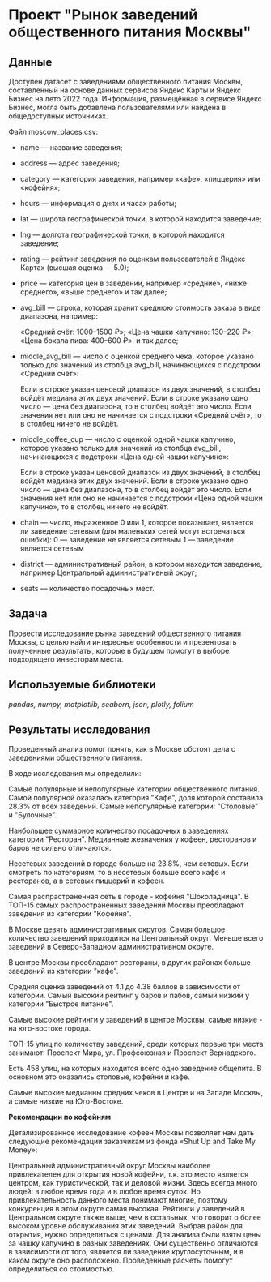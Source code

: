 # Проект "Рынок заведений общественного питания Москвы"

## Данные

Доступен датасет с заведениями общественного питания Москвы, составленный на основе данных сервисов Яндекс Карты и Яндекс Бизнес на лето 2022 года. Информация, размещённая в сервисе Яндекс Бизнес, могла быть добавлена пользователями или найдена в общедоступных источниках.

Файл moscow_places.csv:

- name — название заведения;

- address — адрес заведения;

- category — категория заведения, например «кафе», «пиццерия» или «кофейня»;

- hours — информация о днях и часах работы;

- lat — широта географической точки, в которой находится заведение;

- lng — долгота географической точки, в которой находится заведение;

- rating — рейтинг заведения по оценкам пользователей в Яндекс Картах (высшая оценка — 5.0);

- price — категория цен в заведении, например «средние», «ниже среднего», «выше среднего» и так далее;

- avg_bill — строка, которая хранит среднюю стоимость заказа в виде диапазона, например:

  «Средний счёт: 1000–1500 ₽»;
  «Цена чашки капучино: 130–220 ₽»;
  «Цена бокала пива: 400–600 ₽».
  и так далее;

- middle_avg_bill — число с оценкой среднего чека, которое указано только для значений из столбца avg_bill, начинающихся с подстроки «Средний счёт»:

  Если в строке указан ценовой диапазон из двух значений, в столбец войдёт медиана этих двух значений.
  Если в строке указано одно число — цена без диапазона, то в столбец войдёт это число.
  Если значения нет или оно не начинается с подстроки «Средний счёт», то в столбец ничего не войдёт.


- middle_coffee_cup — число с оценкой одной чашки капучино, которое указано только для значений из столбца avg_bill, начинающихся с подстроки «Цена одной чашки капучино»:

  Если в строке указан ценовой диапазон из двух значений, в столбец войдёт медиана этих двух значений.
  Если в строке указано одно число — цена без диапазона, то в столбец войдёт это число.
  Если значения нет или оно не начинается с подстроки «Цена одной чашки капучино», то в столбец ничего не войдёт.

- chain — число, выраженное 0 или 1, которое показывает, является ли заведение сетевым (для маленьких сетей могут встречаться ошибки): 0 — заведение не является сетевым 1 — заведение является сетевым

- district — административный район, в котором находится заведение, например Центральный административный округ;

- seats — количество посадочных мест.

## Задача

Провести исследование рынка заведений общественного питания Москвы, с целью найти интересные особенности и презентовать полученные результаты, которые в будущем помогут в выборе подходящего инвесторам места.

## Используемые библиотеки
*pandas, numpy, matplotlib, seaborn, json, plotly, folium*

## Результаты исследования
Проведенный анализ помог понять, как в Москве обстоят дела с заведениями общественного питания.

В ходе исследования мы определили:

Самые популярные и непопулярные категории общественного питания. Самой популярной оказалась категория "Кафе", доля которой составила 28.3% от всех заведений. Самые непопулярные категории: "Столовые" и "Булочные".

Наибольшее суммарное количество посадочных в заведениях категории "Ресторан". Медианные жезначения у кофеен, ресторанов и баров не сильно отличаются.

Несетевых заведений в городе больше на 23.8%, чем сетевых. Если смотреть по категориям, то в несетевых больше всего кафе и ресторанов, а в сетевых пиццерий и кофеен.

Самая распрастраненная сеть в городе - кофейня "Шоколадница". В ТОП-15 самых распространенных заведений Москвы преобладают заведения из категории "Кофейня".

В Москве девять административных округов. Самая большое количество заведений приходится на Центральный округ. Меньше всего заведений в Северо-Западном административном округе.

В центре Москвы преобладают рестораны, в других районах больше заведений из категории "кафе".

Средняя оценка заведений от 4.1 до 4.38 баллов в зависимости от категории. Самый высокий рейтинг у баров и пабов, самый низкий у категории "Быстрое питание".

Самые высокие рейтинги у заведений в центре Москвы, самые низкие - на юго-востоке города.

ТОП-15 улиц по количеству заведений, среди которых первые три места занимают: Проспект Мира, ул. Профсоюзная и Проспект Вернадского.

Есть 458 улиц, на которых находится всего одно заведение общепита. В основном это оказались столовые, кофейни и кафе.

Самые высокие медианны средних чеков в Центре и на Западе Москвы, а самые низкие на Юго-Востоке.

**Рекомендации по кофейням**

Детализированное исследование кофеен Москвы позволяет нам дать следующие рекомендации заказчикам из фонда «Shut Up and Take My Money»:

Центральный административный округ Москвы наиболее привлекателен для открытия новой кофейни, т.к. это место является центром, как туристической, так и деловой жизни. Здесь всегда много людей: в любое время года и в любое время суток. Но привлекательность данного места понимают многие, поэтому конкуренция в этом округе самая высокая. Рейтинги у заведений в Центральном округе также выше, чем в остальных, что говорит о более высоком уровне обслуживания этих заведений.
Выбрав район для открытия, нужно определиться с ценами. Для анализа были взяты цены за чашку капучино в разных заведениях. Они существенно отличаются в зависимости от того, является ли заведение круглосуточным, и в каком округе оно расположено. Проведенные расчеты помогут определиться со стоимостью.
